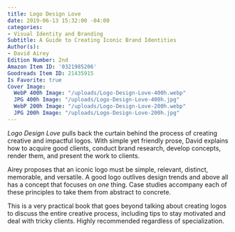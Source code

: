```yaml
---
title: Logo Design Love
date: 2019-06-13 15:32:00 -04:00
categories:
- Visual Identity and Branding
Subtitle: A Guide to Creating Iconic Brand Identities
Author(s):
- David Airey
Edition Number: 2nd
Amazon Item ID: '0321985206'
Goodreads Item ID: 21435915
Is Favorite: true
Cover Image:
  WebP 400h Image: "/uploads/Logo-Design-Love-400h.webp"
  JPG 400h Image: "/uploads/Logo-Design-Love-400h.jpg"
  WebP 200h Image: "/uploads/Logo-Design-Love-200h.webp"
  JPG 200h Image: "/uploads/Logo-Design-Love-200h.jpg"
---
```


*Logo Design Love* pulls back the curtain behind the process of creating creative and impactful logos. With simple yet friendly prose, David explains how to acquire good clients, conduct brand research, develop concepts, render them, and present the work to clients.

Airey proposes that an iconic logo must be simple, relevant, distinct, memorable, and versatile. A good logo outlives design trends and above all has a concept that focuses on *one* thing. Case studies accompany each of these principles to take them from abstract  to concrete.

This is a very practical book that goes beyond talking about creating logos to discuss the entire creative process, including tips to stay motivated and deal with tricky clients. Highly recommended regardless of specialization.